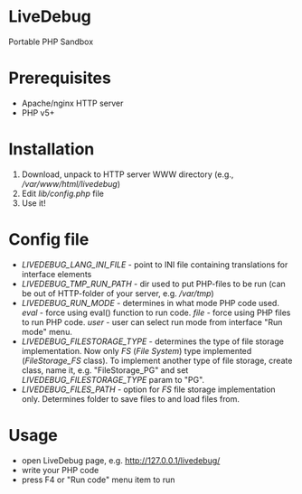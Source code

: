 # LiveDebug
Portable PHP Sandbox

# Prerequisites
- Apache/nginx HTTP server
- PHP v5+

# Installation
1) Download, unpack to HTTP server WWW directory (e.g., _/var/www/html/livedebug_)
2) Edit _lib/config.php_ file
3) Use it!

# Config file
- _LIVEDEBUG_LANG_INI_FILE_ - point to INI file containing translations for interface elements
- _LIVEDEBUG_TMP_RUN_PATH_ - dir used to put PHP-files to be run (can be out of HTTP-folder of your server, e.g. _/var/tmp_)
- _LIVEDEBUG_RUN_MODE_ - determines in what mode PHP code used. _eval_ - force using eval() function to run code. _file_ - force using PHP files to run PHP code. _user_ - user can select run mode from interface "Run mode" menu.
- _LIVEDEBUG_FILESTORAGE_TYPE_ - determines the type of file storage implementation. Now only _FS_ (_File System_) type implemented (_FileStorage_FS_ class). To implement another type of file storage, create class, name it, e.g. "FileStorage_PG" and set _LIVEDEBUG_FILESTORAGE_TYPE_ param to "PG".
- _LIVEDEBUG_FILES_PATH_ - option for _FS_ file storage implementation only. Determines folder to save files to and load files from.

# Usage
- open LiveDebug page, e.g. http://127.0.0.1/livedebug/
- write your PHP code
- press F4 or "Run code" menu item to run
